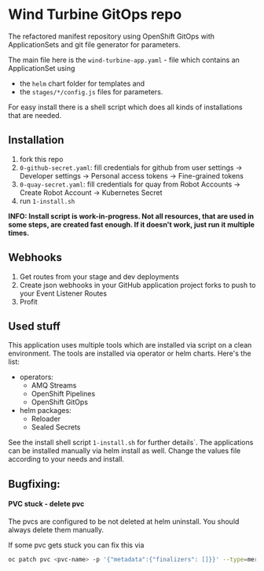 # Wind Turbine GitOps repo

The refactored manifest repository using OpenShift GitOps with ApplicationSets and git file generator for parameters.

The main file here is the `wind-turbine-app.yaml` - file which contains an ApplicationSet using 
- the `helm` chart folder for templates and 
- the `stages/*/config.js` files for parameters.

For easy install there is a shell script which does all kinds of installations that are needed.

## Installation

1. fork this repo
2. `0-github-secret.yaml`: fill credentials for github from user settings -> Developer settings -> Personal access tokens -> Fine-grained tokens
3. `0-quay-secret.yaml`: fill credentials for quay from Robot Accounts -> Create Robot Account -> Kubernetes Secret
4. run `1-install.sh`

**INFO: Install script is work-in-progress. Not all resources, that are used in some steps, are created fast enough. If it doesn't work, just run it multiple times.**

## Webhooks

1. Get routes from your stage and dev deployments
2. Create json webhooks in your GitHub application project forks to push to your Event Listener Routes
3. Profit

## Used stuff

This application uses multiple tools which are installed via script on a clean environment. The tools are installed via operator or helm charts. Here's the list:
- operators:
  - AMQ Streams
  - OpenShift Pipelines
  - OpenShift GitOps
- helm packages:
  - Reloader
  - Sealed Secrets

See the install shell script `1-install.sh` for further details`.
The applications can be installed manually via helm install as well. Change the values file according to your needs and install.

## Bugfixing:

#### PVC stuck - delete pvc

The pvcs are configured to be not deleted at helm uninstall. You should always delete them manually.

If some pvc gets stuck you can fix this via
```sh
oc patch pvc <pvc-name> -p '{"metadata":{"finalizers": []}}' --type=merge
```
